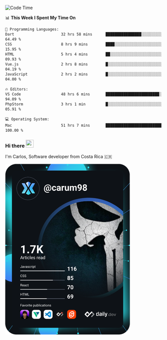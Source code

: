 
<!--START_SECTION:waka-->
![Code Time](http://img.shields.io/badge/Code%20Time-9%2C998%20hrs%2038%20mins-blue)

📊 **This Week I Spent My Time On** 

```text
💬 Programming Languages: 
Dart                     32 hrs 58 mins      ████████████████░░░░░░░░░   64.49 % 
CSS                      8 hrs 9 mins        ████░░░░░░░░░░░░░░░░░░░░░   15.95 % 
HTML                     5 hrs 4 mins        ██░░░░░░░░░░░░░░░░░░░░░░░   09.93 % 
Vue.js                   2 hrs 8 mins        █░░░░░░░░░░░░░░░░░░░░░░░░   04.19 % 
JavaScript               2 hrs 2 mins        █░░░░░░░░░░░░░░░░░░░░░░░░   04.00 % 

🔥 Editors: 
VS Code                  48 hrs 6 mins       ████████████████████████░   94.09 % 
PhpStorm                 3 hrs 1 min         █░░░░░░░░░░░░░░░░░░░░░░░░   05.91 % 

💻 Operating System: 
Mac                      51 hrs 7 mins       █████████████████████████   100.00 % 
```


<!--END_SECTION:waka-->

### Hi there <img src="https://media.giphy.com/media/hvRJCLFzcasrR4ia7z/giphy.gif" width="25px" height="25px">

I'm Carlos, Software developer from Costa Rica 🇨🇷

<a href="https://app.daily.dev/carum98"><img src="https://github.com/carum98/carum98/blob/main/devcard.svg" width="400" alt="Carlos Umaña Acevedo's Dev Card"/></a>
